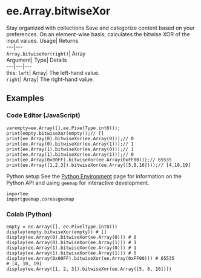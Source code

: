  
#  ee.Array.bitwiseXor 
Stay organized with collections  Save and categorize content based on your preferences. 
On an element-wise basis, calculates the bitwise XOR of the input values. Usage| Returns  
---|---  
`Array.bitwiseXor(right)`| Array  
Argument| Type| Details  
---|---|---  
this: `left`| Array| The left-hand value.  
`right`| Array| The right-hand value.  
## Examples
### Code Editor (JavaScript)
```
varempty=ee.Array([],ee.PixelType.int8());
print(empty.bitwiseXor(empty));// []
print(ee.Array(0).bitwiseXor(ee.Array(0)));// 0
print(ee.Array(0).bitwiseXor(ee.Array(1)));// 1
print(ee.Array(1).bitwiseXor(ee.Array(0)));// 1
print(ee.Array(1).bitwiseXor(ee.Array(1)));// 0
print(ee.Array(0x00FF).bitwiseXor(ee.Array(0xFF00)));// 65535
print(ee.Array([1,2,3]).bitwiseXor(ee.Array([5,8,16])));// [4,10,19]
```

Python setup
See the [ Python Environment](https://developers.google.com/earth-engine/guides/python_install) page for information on the Python API and using `geemap` for interactive development.
```
importee
importgeemap.coreasgeemap
```

### Colab (Python)
```
empty = ee.Array([], ee.PixelType.int8())
display(empty.bitwiseXor(empty)) # []
display(ee.Array(0).bitwiseXor(ee.Array(0))) # 0
display(ee.Array(0).bitwiseXor(ee.Array(1))) # 1
display(ee.Array(1).bitwiseXor(ee.Array(0))) # 1
display(ee.Array(1).bitwiseXor(ee.Array(1))) # 0
display(ee.Array(0x00FF).bitwiseXor(ee.Array(0xFF00))) # 65535
# [4, 10, 19]
display(ee.Array([1, 2, 3]).bitwiseXor(ee.Array([5, 8, 16])))
```

